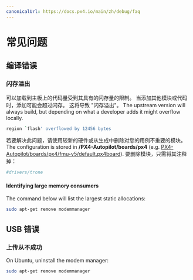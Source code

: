 ```yaml
---
canonicalUrl: https://docs.px4.io/main/zh/debug/faq
---
```


# 常见问题


## 编译错误

### 闪存溢出

可以加载到主板上的代码量受到其具有的闪存量的限制。 当添加其他模块或代码时，添加可能会超过闪存。 这将导致 "闪存溢出"。 The upstream version will always build, but depending on what a developer adds it might overflow locally.

```sh
region `flash' overflowed by 12456 bytes
```

若要解决此问题，请使用较新的硬件或从生成中删除对您的用例不重要的模块。 The configuration is stored in **/PX4-Autopilot/boards/px4** (e.g. [PX4-Autopilot/boards/px4/fmu-v5/default.px4board](https://github.com/PX4/PX4-Autopilot/blob/release/1.13/boards/px4/fmu-v5/default.px4board)). 要删除模块，只需将其注释掉：

```cmake
#drivers/trone
```

#### Identifying large memory consumers

The command below will list the largest static allocations:

```bash
sudo apt-get remove modemmanager
```


## USB 错误

### 上传从不成功

On Ubuntu, uninstall the modem manager:

```sh
sudo apt-get remove modemmanager
```
